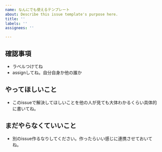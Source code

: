 ```yaml
---
name: なんにでも使えるテンプレート
about: Describe this issue template's purpose here.
title: ''
labels: ''
assignees: ''

---
```


## 確認事項

* ラベルつけてね
* assignしてね。自分自身か他の誰か

## やってほしいこと
* このissueで解決してほしいことを他の人が見ても大体わかるくらい具体的に書いてね。

## まだやらなくていいこと
* 別のissue作るなりしてください。作ったらいい感じに連携させておいてね。
